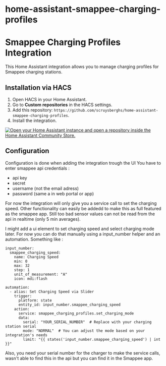 # home-assistant-smappee-charging-profiles
# Smappee Charging Profiles Integration

This Home Assistant integration allows you to manage charging profiles for Smappee charging stations.

## Installation via HACS

1. Open HACS in your Home Assistant.
2. Go to **Custom repositories** in the HACS settings.
3. Add this repository: `https://github.com/scruysberghs/home-assistant-smappee-charging-profiles`.
4. Install the integration.

[![Open your Home Assistant instance and open a repository inside the Home Assistant Community Store.](https://my.home-assistant.io/badges/hacs_repository.svg)](https://my.home-assistant.io/redirect/hacs_repository/?owner=smartenergycontrol-be&repository=https%3A%2F%2Fgithub.com%2Fsmartenergycontrol-be%2Fhome-assistant-smappee-charging-profiles&category=integration)

## Configuration

Configuration is done when adding the integration trough the UI
You have to enter smappee api credentials :
- api key
- secret
- username (not the email adress)
- password (same a in web portal or app)

For now the integration will only give you a service call to set the charging speed. Other functionality can easily be addedd to make this as full featured as the smappee app.
Still too bad sensor values can not be read from the api in realtime (only 5 min averages).

I might add a ui element to set charging speed and select charging mode later. For now you can do that manually using a input_number helper and an automation. Something like :



```
input_number:
  smappee_charging_speed:
    name: Charging Speed
    min: 0
    max: 32
    step: 1
    unit_of_measurement: "A"
    icon: mdi:flash
```

```
automation:
  - alias: Set Charging Speed via Slider
    trigger:
      platform: state
      entity_id: input_number.smappee_charging_speed
    action:
      service: smappee_charging_profiles.set_charging_mode
      data:
        serial: "YOUR_SERIAL_NUMBER"  # Replace with your charging station serial
        mode: "NORMAL"  # You can adjust the mode based on your integration's needs
        limit: "{{ states('input_number.smappee_charging_speed') | int }}"
```
Also, you need your serial number for the charger to make the service calls, wasn't able to find this in the api but you can find it in the Smappee app.
